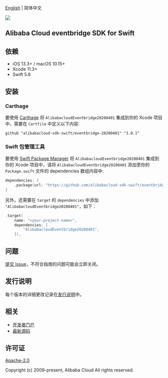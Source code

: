 [English](README.md) | 简体中文

![](https://aliyunsdk-pages.alicdn.com/icons/AlibabaCloud.svg)

## Alibaba Cloud eventbridge SDK for Swift

## 依赖

- iOS 13.3+ / macOS 10.15+
- Xcode 11.3+
- Swift 5.6

## 安装

### Carthage

要使用 [Carthage](https://github.com/Carthage/Carthage) 将 `AlibabacloudEventbridge20200401` 集成到你的 Xcode 项目中，需要在 `Cartfile` 中定义以下内容:

```ogdl
github "alibabacloud-sdk-swift/eventbridge-20200401" "3.0.1"
```

### Swift 包管理工具

要使用 [Swift Package Manager](https://swift.org/package-manager/) 将 `AlibabacloudEventbridge20200401` 集成到你的 Xcode 项目中，请将 `AlibabacloudEventbridge20200401` 添加至你的 `Package.swift` 文件的 dependencies 数组内容中:

```swift
dependencies: [
    .package(url: "https://github.com/alibabacloud-sdk-swift/eventbridge-20200401.git", from: "3.0.1")
]
```

另外，还需要在 `target` 的 `dependencies` 中添加 `"AlibabacloudEventbridge20200401"`，如下：

```swift
.target(
    name: "<your-project-name>",
    dependencies: [
        "AlibabacloudEventbridge20200401",
    ]),
```

## 问题

[提交 Issue](https://github.com/alibabacloud-sdk-swift/eventbridge-20200401/issues/new)，不符合指南的问题可能会立即关闭。

## 发行说明

每个版本的详细更改记录在[发行说明](./ChangeLog.txt)中。

## 相关

* [开发者门户](https://next.api.aliyun.com/home)
* [最新源码](https://github.com/alibabacloud-sdk-swift/eventbridge-20200401)

## 许可证

[Apache-2.0](http://www.apache.org/licenses/LICENSE-2.0)

Copyright (c) 2009-present, Alibaba Cloud All rights reserved.
